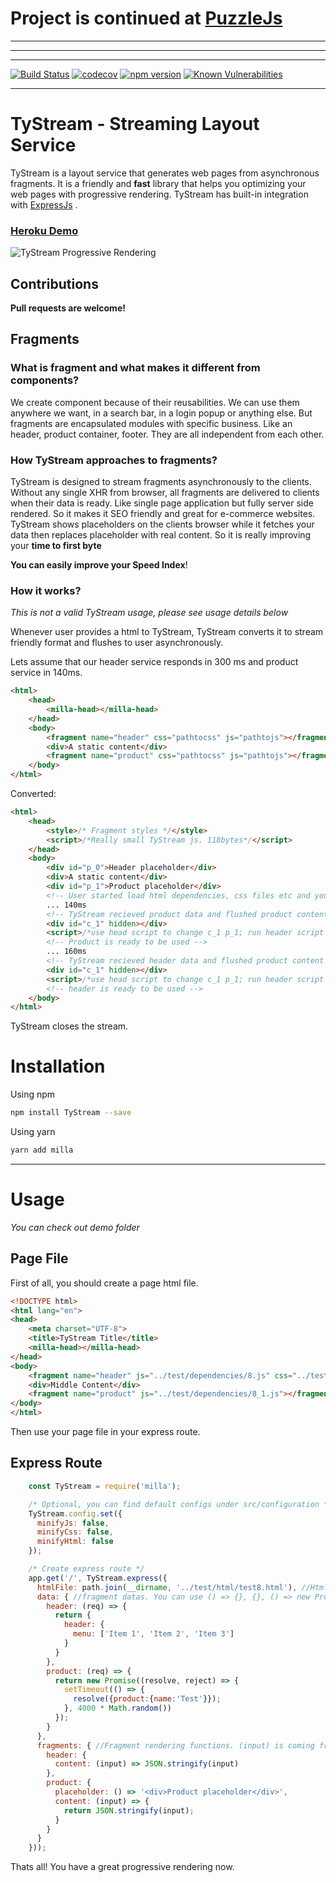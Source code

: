 # Project is continued at [PuzzleJs](https://github.com/Acanguven/PuzzleJs)

____
____
____

[![Build Status](https://travis-ci.org/Acanguven/TyStream.svg?branch=master)](https://travis-ci.org/Acanguven/Milla)
[![codecov](https://codecov.io/gh/Acanguven/TyStream/branch/master/graph/badge.svg)](https://codecov.io/gh/Acanguven/Milla)
[![npm version](https://badge.fury.io/js/TyStream.svg)](https://www.npmjs.com/package/Milla)
[![Known Vulnerabilities](https://snyk.io/test/github/Acanguven/TyStream/badge.svg)](https://snyk.io/test/github/Acanguven/Milla)
___

# TyStream - Streaming Layout Service

TyStream is a layout service that generates web pages from asynchronous fragments. It is a friendly and **fast** library that helps you optimizing your web pages with progressive rendering. TyStream has built-in integration with [ExpressJs](https://expressjs.com/) .

### [Heroku Demo](https://milla-stream.herokuapp.com/)
![TyStream Progressive Rendering](https://i.imgur.com/9TEIFCJ.gif)

## Contributions

**Pull requests are welcome!**

## Fragments

### What is fragment and what makes it different from components?

We create component because of their reusabilities. We can use them anywhere we want, in a search bar, in a login popup or anything else.
But fragments are encapsulated modules with specific business. Like an header, product container, footer.
They are all independent from each other.

### How TyStream approaches to fragments?

TyStream is designed to stream fragments asynchronously to the clients. Without any single XHR from browser, all fragments are delivered to clients when their data is ready. Like single page application but fully server side rendered. So it makes it SEO friendly and great for e-commerce websites.
TyStream shows placeholders on the clients browser while it fetches your data then replaces placeholder with real content. So it is really improving your **time to first byte**

**You can easily improve your Speed Index**!

### How it works?

*This is not a valid TyStream usage, please see usage details below*

Whenever user provides a html to TyStream, TyStream converts it to stream friendly format and flushes to user asynchronously.

Lets assume that our header service responds in 300 ms and product service in 140ms.

```html
<html>
    <head>
        <milla-head></milla-head>
    </head>
    <body>
        <fragment name="header" css="pathtocss" js="pathtojs"></fragment>
        <div>A static content</div>
        <fragment name="product" css="pathtocss" js="pathtojs"></fragment>
    </body>
</html>
```

Converted:
```html
<html>
    <head>
        <style>/* Fragment styles */</style>
        <script>/*Really small TyStream js. 118bytes*/</script>
    </head>
    <body>
        <div id="p_0">Header placeholder</div>
        <div>A static content</div>
        <div id="p_1">Product placeholder</div>
        <!-- User started load html dependencies, css files etc and your website is already rendered -->
        ... 140ms
        <!-- TyStream recieved product data and flushed product content and js -->
        <div id="c_1" hidden></div>
        <script>/*use head script to change c_1 p_1; run header script */</script>
        <!-- Product is ready to be used -->
        ... 160ms
        <!-- TyStream recieved header data and flushed product content and js -->
        <div id="c_1" hidden></div>
        <script>/*use head script to change c_1 p_1; run header script */</script>
        <!-- header is ready to be used -->
    </body>
</html>
```

TyStream closes the stream.

# Installation

Using npm
```bash
npm install TyStream --save
```

Using yarn
```bash
yarn add milla
```

___

# Usage

*You can check out demo folder*

## Page File

First of all, you should create a page html file.

```html
<!DOCTYPE html>
<html lang="en">
<head>
    <meta charset="UTF-8">
    <title>TyStream Title</title>
    <milla-head></milla-head>
</head>
<body>
    <fragment name="header" js="../test/dependencies/8.js" css="../test/dependencies/8.css"></fragment>
    <div>Middle Content</div>
    <fragment name="product" js="../test/dependencies/8_1.js"></fragment>
</body>
</html>
```

Then use your page file in your express route.

## Express Route

```javascript
    const TyStream = require('milla');

    /* Optional, you can find default configs under src/configuration */
    TyStream.config.set({
      minifyJs: false,
      minifyCss: false,
      minifyHtml: false
    });

    /* Create express route */
    app.get('/', TyStream.express({
      htmlFile: path.join(__dirname, '../test/html/test8.html'), //Html with fragments
      data: { //fragment datas. You can use () => {}, {}, () => new Promise. TyStream will handle them in most efficient way.
        header: (req) => {
          return {
            header: {
              menu: ['Item 1', 'Item 2', 'Item 3']
            }
          }
        },
        product: (req) => {
          return new Promise((resolve, reject) => {
            setTimeout(() => {
              resolve({product:{name:'Test'}});
            }, 4000 * Math.random())
          });
        }
      },
      fragments: { //Fragment rendering functions. (input) is coming from data. You can use your favorite template engine here (anything that returns string).
        header: {
          content: (input) => JSON.stringify(input)
        },
        product: {
          placeholder: () => '<div>Product placeholder</div>',
          content: (input) => {
            return JSON.stringify(input);
          }
        }
      }
    }));
```

Thats all! You have a great progressive rendering now.

